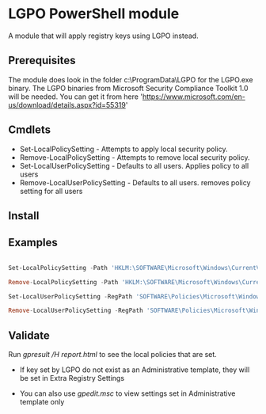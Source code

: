 # LGPO PowerShell module

A module that will apply registry keys using LGPO instead.

## Prerequisites

The module does look in the folder c:\ProgramData\LGPO for the LGPO.exe binary.
The LGPO binaries from Microsoft Security Compliance Toolkit 1.0 will be needed. You can get it from here 'https://www.microsoft.com/en-us/download/details.aspx?id=55319'

## Cmdlets
 - Set-LocalPolicySetting - Attempts to apply local security policy.
 - Remove-LocalPolicySetting - Attempts to remove local security policy.
 - Set-LocalUserPolicySetting - Defaults to all users. Applies policy to all users
 - Remove-LocalUserPolicySetting - Defaults to all users. removes policy setting for all users

## Install


## Examples

```powershell

Set-LocalPolicySetting -Path 'HKLM:\SOFTWARE\Microsoft\Windows\CurrentVersion\ImmersiveShell' -Name 'UseActionCenterExperience' -Type DWord -Value 0

Remove-LocalPolicySetting -Path 'HKLM:\SOFTWARE\Microsoft\Windows\CurrentVersion\ImmersiveShell' -Name 'UseActionCenterExperience'

Set-LocalUserPolicySetting -RegPath 'SOFTWARE\Policies\Microsoft\Windows\Explorer' -Name 'DisableNotificationCenter' -Type DWord -Value 1

Remove-LocalUserPolicySetting -RegPath 'SOFTWARE\Policies\Microsoft\Windows\Explorer' -Name 'DisableNotificationCenter' -Verbose

```

## Validate

Run _gpresult /H report.html_ to see the local policies that are set.

- If key set by LGPO do not exist as an Administrative template, they will be set in Extra Registry Settings

- You can also use _gpedit.msc_ to view settings set in Administrative template only
